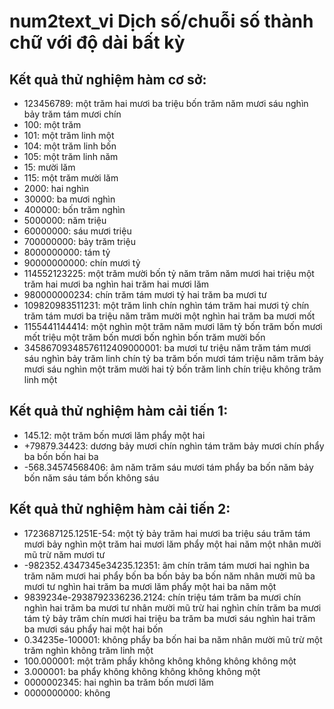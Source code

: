 # num2text_vi Dịch số/chuỗi số thành chữ với độ dài bất kỳ

## Kết quả thử nghiệm hàm cơ sở:

* 123456789: một trăm hai mươi ba triệu bốn trăm năm mươi sáu nghìn bảy trăm tám mươi chín
* 100: một trăm
* 101: một trăm linh một
* 104: một trăm linh bốn
* 105: một trăm linh năm
* 15: mười lăm
* 115: một trăm mười lăm
* 2000: hai nghìn
* 30000: ba mươi nghìn
* 400000: bốn trăm nghìn
* 5000000: năm triệu
* 60000000: sáu mươi triệu
* 700000000: bảy trăm triệu
* 8000000000: tám tỷ
* 90000000000: chín mươi tỷ
* 114552123225: một trăm mười bốn tỷ năm trăm năm mươi hai triệu một trăm hai mươi ba nghìn hai trăm hai mươi lăm
* 980000000234: chín trăm tám mươi tỷ hai trăm ba mươi tư
* 109820983511231: một trăm linh chín nghìn tám trăm hai mươi tỷ chín trăm tám mươi ba triệu năm trăm mười một nghìn hai trăm ba mươi mốt
* 1155441144414: một nghìn một trăm năm mươi lăm tỷ bốn trăm bốn mươi mốt triệu một trăm bốn mươi bốn nghìn bốn trăm mười bốn
* 34586709348576112409000001: ba mươi tư triệu năm trăm tám mươi sáu nghìn bảy trăm linh chín tỷ ba trăm bốn mươi tám triệu năm trăm bảy mươi sáu nghìn một trăm mười hai tỷ bốn trăm linh chín triệu không trăm linh một

## Kết quả thử nghiệm hàm cải tiến 1:

* 145.12: một trăm bốn mươi lăm phẩy một hai
* +79879.34423: dương bảy mươi chín nghìn tám trăm bảy mươi chín phẩy ba bốn bốn hai ba
* -568.34574568406: âm năm trăm sáu mươi tám phẩy ba bốn năm bảy bốn năm sáu tám bốn không sáu

## Kết quả thử nghiệm hàm cải tiến 2:

* 1723687125.1251E-54: một tỷ bảy trăm hai mươi ba triệu sáu trăm tám mươi bảy nghìn một trăm hai mươi lăm phẩy một hai năm một nhân mười mũ trừ năm mươi tư
* -982352.4347345e34235.12351: âm chín trăm tám mươi hai nghìn ba trăm năm mươi hai phẩy bốn ba bốn bảy ba bốn năm nhân mười mũ ba mươi tư nghìn hai trăm ba mươi lăm phẩy một hai ba năm một
* 9839234e-2938792336236.2124: chín triệu tám trăm ba mươi chín nghìn hai trăm ba mươi tư nhân mười mũ trừ hai nghìn chín trăm ba mươi tám tỷ bảy trăm chín mươi hai triệu ba trăm ba mươi sáu nghìn hai trăm ba mươi sáu phẩy hai một hai bốn
* 0.34235e-100001: không phẩy ba bốn hai ba năm nhân mười mũ trừ một trăm nghìn không trăm linh một
* 100.000001: một trăm phẩy không không không không không một
* 3.000001: ba phẩy không không không không không một
* 0000002345: hai nghìn ba trăm bốn mươi lăm
* 0000000000: không